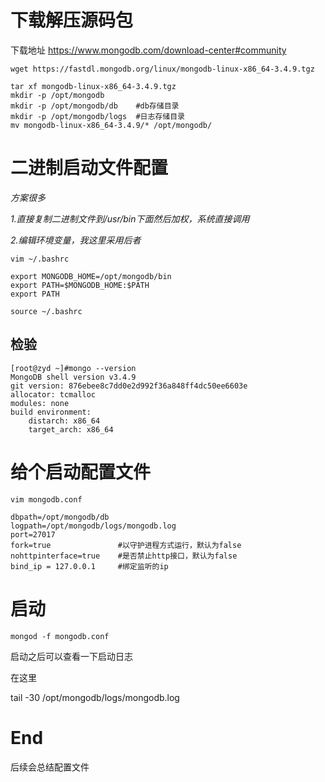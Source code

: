 # 下载解压源码包

下载地址 https://www.mongodb.com/download-center#community

```
wget https://fastdl.mongodb.org/linux/mongodb-linux-x86_64-3.4.9.tgz
```

```
tar xf mongodb-linux-x86_64-3.4.9.tgz
mkdir -p /opt/mongodb
mkdir -p /opt/mongodb/db    #db存储目录
mkdir -p /opt/mongodb/logs  #日志存储目录
mv mongodb-linux-x86_64-3.4.9/* /opt/mongodb/
```

# 二进制启动文件配置

*方案很多*

*1.直接复制二进制文件到/usr/bin下面然后加权，系统直接调用*

*2.编辑环境变量，我这里采用后者*

```
vim ~/.bashrc

export MONGODB_HOME=/opt/mongodb/bin
export PATH=$MONGODB_HOME:$PATH
export PATH

source ~/.bashrc
```

## 检验

```
[root@zyd ~]#mongo --version
MongoDB shell version v3.4.9
git version: 876ebee8c7dd0e2d992f36a848ff4dc50ee6603e
allocator: tcmalloc
modules: none
build environment:
    distarch: x86_64
    target_arch: x86_64
```



# 给个启动配置文件

```
vim mongodb.conf

dbpath=/opt/mongodb/db
logpath=/opt/mongodb/logs/mongodb.log
port=27017
fork=true               #以守护进程方式运行，默认为false
nohttpinterface=true    #是否禁止http接口，默认为false
bind_ip = 127.0.0.1     #绑定监听的ip
```



# 启动

```
mongod -f mongodb.conf
```

启动之后可以查看一下启动日志

在这里

tail -30 /opt/mongodb/logs/mongodb.log



# End

后续会总结配置文件




